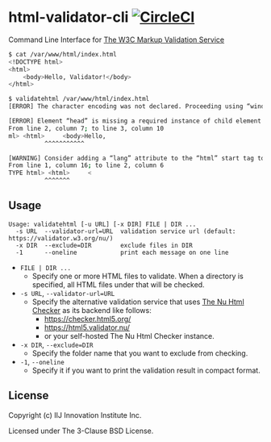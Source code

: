 # html-validator-cli [![CircleCI](https://circleci.com/gh/iij-ii/html-validator-cli.svg?style=svg)](https://circleci.com/gh/iij-ii/html-validator-cli)

Command Line Interface for [The W3C Markup Validation Service](https://validator.w3.org/)

```sh
$ cat /var/www/html/index.html
<!DOCTYPE html>
<html>
    <body>Hello, Validator!</body>
</html>

$ validatehtml /var/www/html/index.html
[ERROR] The character encoding was not declared. Proceeding using “windows-1252”.

[ERROR] Element “head” is missing a required instance of child element “title”.
From line 2, column 7; to line 3, column 10
ml> <html>     <body>Hello,
          ^^^^^^^^^^^

[WARNING] Consider adding a “lang” attribute to the “html” start tag to declare the language of this document.
From line 1, column 16; to line 2, column 6
TYPE html> <html>     <
          ^^^^^^^
```

## Usage

```
Usage: validatehtml [-u URL] [-x DIR] FILE | DIR ...
  -s URL  --validator-url=URL  validation service url (default: https://validator.w3.org/nu/)
  -x DIR  --exclude=DIR        exclude files in DIR
  -1      --oneline            print each message on one line
```
- `FILE | DIR ...`
    - Specify one or more HTML files to validate. When a directory is specified, all HTML files under that will be checked.
- `-s URL`, `--validator-url=URL`
    - Specify the alternative validation service that uses [The Nu Html Checker](https://validator.github.io/validator/) as its backend like follows:
        - https://checker.html5.org/
        - https://html5.validator.nu/
        - or your self-hosted The Nu Html Checker instance.
- `-x DIR`,  `--exclude=DIR`
    - Specify the folder name that you want to exclude from checking.
- `-1`, `--oneline`
    - Specify it if you want to print the validation result in compact format.

## License

Copyright (c) IIJ Innovation Institute Inc.

Licensed under The 3-Clause BSD License.
